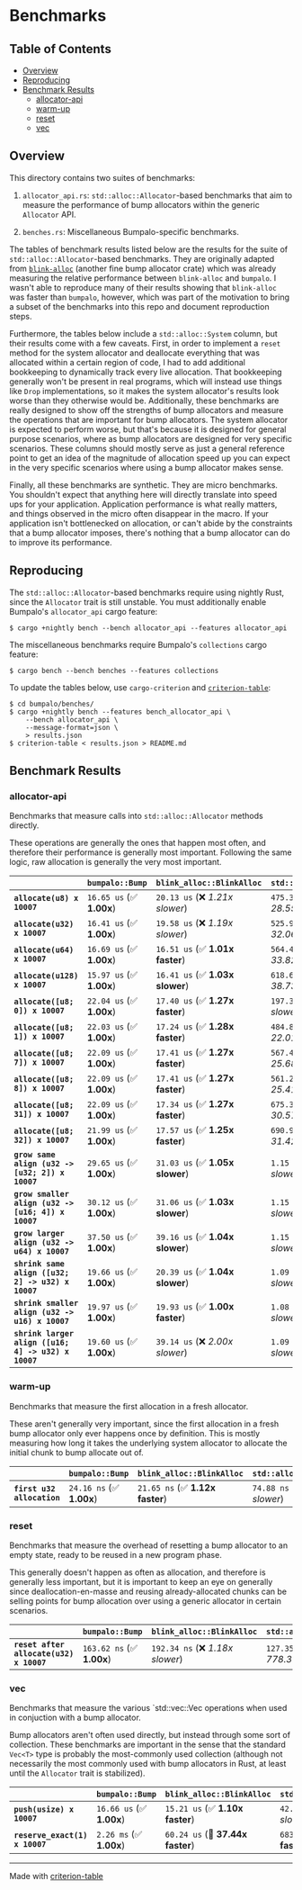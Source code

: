 # Benchmarks

## Table of Contents

- [Overview](#overview)
- [Reproducing](#reproducing)
- [Benchmark Results](#benchmark-results)
    - [allocator-api](#allocator-api)
    - [warm-up](#warm-up)
    - [reset](#reset)
    - [vec](#vec)

## Overview

This directory contains two suites of benchmarks:

1. `allocator_api.rs`: `std::alloc::Allocator`-based benchmarks that aim to
   measure the performance of bump allocators within the generic `Allocator`
   API.

2. `benches.rs`: Miscellaneous Bumpalo-specific benchmarks.

The tables of benchmark results listed below are the results for the suite of
`std::alloc::Allocator`-based benchmarks. They are originally adapted from
[`blink-alloc`] (another fine bump allocator crate) which was already measuring
the relative performance between `blink-alloc` and `bumpalo`. I wasn't able to
reproduce many of their results showing that `blink-alloc` was faster than
`bumpalo`, however, which was part of the motivation to bring a subset of the
benchmarks into this repo and document reproduction steps.

Furthermore, the tables below include a `std::alloc::System` column, but their
results come with a few caveats. First, in order to implement a `reset` method
for the system allocator and deallocate everything that was allocated within a
certain region of code, I had to add additional bookkeeping to dynamically track
every live allocation. That bookkeeping generally won't be present in real
programs, which will instead use things like `Drop` implementations, so it makes
the system allocator's results look worse than they otherwise would
be. Additionally, these benchmarks are really designed to show off the strengths
of bump allocators and measure the operations that are important for bump
allocators. The system allocator is expected to perform worse, but that's
because it is designed for general purpose scenarios, where as bump allocators
are designed for very specific scenarios. These columns should mostly serve as
just a general reference point to get an idea of the magnitude of allocation
speed up you can expect in the very specific scenarios where using a bump
allocator makes sense.

Finally, all these benchmarks are synthetic. They are micro benchmarks. You
shouldn't expect that anything here will directly translate into speed ups for
your application. Application performance is what really matters, and things
observed in the micro often disappear in the macro. If your application isn't
bottlenecked on allocation, or can't abide by the constraints that a bump
allocator imposes, there's nothing that a bump allocator can do to improve its
performance.

[`blink-alloc`]: https://github.com/zakarumych/blink-alloc/blob/845b2db273371260eef2e9858386f6c6aa180e98/BENCHMARKS.md

## Reproducing

The `std::alloc::Allocator`-based benchmarks require using nightly Rust, since
the `Allocator` trait is still unstable. You must additionally enable Bumpalo's
`allocator_api` cargo feature:

```
$ cargo +nightly bench --bench allocator_api --features allocator_api
```

The miscellaneous benchmarks require Bumpalo's `collections` cargo feature:

```
$ cargo bench --bench benches --features collections
```

To update the tables below, use `cargo-criterion` and [`criterion-table`]:

```
$ cd bumpalo/benches/
$ cargo +nightly bench --features bench_allocator_api \
    --bench allocator_api \
    --message-format=json \
    > results.json
$ criterion-table < results.json > README.md
```

[`cargo-criterion`]: https://github.com/bheisler/cargo-criterion
[`criterion-table`]: https://github.com/nu11ptr/criterion-table

## Benchmark Results

### allocator-api

Benchmarks that measure calls into `std::alloc::Allocator` methods directly.

These operations are generally the ones that happen most often, and therefore
their performance is generally most important. Following the same logic, raw
allocation is generally the very most important.

|                                                     | `bumpalo::Bump`          | `blink_alloc::BlinkAlloc`          | `std::alloc::System`               |
|:----------------------------------------------------|:-------------------------|:-----------------------------------|:---------------------------------- |
| **`allocate(u8) x 10007`**                          | `16.65 us` (✅ **1.00x**) | `20.13 us` (❌ *1.21x slower*)      | `475.36 us` (❌ *28.55x slower*)    |
| **`allocate(u32) x 10007`**                         | `16.41 us` (✅ **1.00x**) | `19.58 us` (❌ *1.19x slower*)      | `525.99 us` (❌ *32.06x slower*)    |
| **`allocate(u64) x 10007`**                         | `16.69 us` (✅ **1.00x**) | `16.51 us` (✅ **1.01x faster**)    | `564.42 us` (❌ *33.82x slower*)    |
| **`allocate(u128) x 10007`**                        | `15.97 us` (✅ **1.00x**) | `16.41 us` (✅ **1.03x slower**)    | `618.64 us` (❌ *38.73x slower*)    |
| **`allocate([u8; 0]) x 10007`**                     | `22.04 us` (✅ **1.00x**) | `17.40 us` (✅ **1.27x faster**)    | `197.37 us` (❌ *8.96x slower*)     |
| **`allocate([u8; 1]) x 10007`**                     | `22.03 us` (✅ **1.00x**) | `17.24 us` (✅ **1.28x faster**)    | `484.81 us` (❌ *22.01x slower*)    |
| **`allocate([u8; 7]) x 10007`**                     | `22.09 us` (✅ **1.00x**) | `17.41 us` (✅ **1.27x faster**)    | `567.44 us` (❌ *25.68x slower*)    |
| **`allocate([u8; 8]) x 10007`**                     | `22.09 us` (✅ **1.00x**) | `17.41 us` (✅ **1.27x faster**)    | `561.20 us` (❌ *25.41x slower*)    |
| **`allocate([u8; 31]) x 10007`**                    | `22.09 us` (✅ **1.00x**) | `17.34 us` (✅ **1.27x faster**)    | `675.39 us` (❌ *30.57x slower*)    |
| **`allocate([u8; 32]) x 10007`**                    | `21.99 us` (✅ **1.00x**) | `17.57 us` (✅ **1.25x faster**)    | `690.94 us` (❌ *31.42x slower*)    |
| **`grow same align (u32 -> [u32; 2]) x 10007`**     | `29.65 us` (✅ **1.00x**) | `31.03 us` (✅ **1.05x slower**)    | `1.15 ms` (❌ *38.75x slower*)      |
| **`grow smaller align (u32 -> [u16; 4]) x 10007`**  | `30.12 us` (✅ **1.00x**) | `31.06 us` (✅ **1.03x slower**)    | `1.15 ms` (❌ *38.07x slower*)      |
| **`grow larger align (u32 -> u64) x 10007`**        | `37.50 us` (✅ **1.00x**) | `39.16 us` (✅ **1.04x slower**)    | `1.15 ms` (❌ *30.79x slower*)      |
| **`shrink same align ([u32; 2] -> u32) x 10007`**   | `19.66 us` (✅ **1.00x**) | `20.39 us` (✅ **1.04x slower**)    | `1.09 ms` (❌ *55.61x slower*)      |
| **`shrink smaller align (u32 -> u16) x 10007`**     | `19.97 us` (✅ **1.00x**) | `19.93 us` (✅ **1.00x faster**)    | `1.08 ms` (❌ *54.32x slower*)      |
| **`shrink larger align ([u16; 4] -> u32) x 10007`** | `19.60 us` (✅ **1.00x**) | `39.14 us` (❌ *2.00x slower*)      | `1.09 ms` (❌ *55.76x slower*)      |

### warm-up

Benchmarks that measure the first allocation in a fresh allocator.

These aren't generally very important, since the first allocation in a fresh
bump allocator only ever happens once by definition. This is mostly measuring
how long it takes the underlying system allocator to allocate the initial chunk
to bump allocate out of.

|                            | `bumpalo::Bump`          | `blink_alloc::BlinkAlloc`          | `std::alloc::System`             |
|:---------------------------|:-------------------------|:-----------------------------------|:-------------------------------- |
| **`first u32 allocation`** | `24.16 ns` (✅ **1.00x**) | `21.65 ns` (✅ **1.12x faster**)    | `74.88 ns` (❌ *3.10x slower*)    |

### reset

Benchmarks that measure the overhead of resetting a bump allocator to an empty
state, ready to be reused in a new program phase.

This generally doesn't happen as often as allocation, and therefore is generally
less important, but it is important to keep an eye on generally since
deallocation-en-masse and reusing already-allocated chunks can be selling points
for bump allocation over using a generic allocator in certain scenarios.

|                                         | `bumpalo::Bump`           | `blink_alloc::BlinkAlloc`          | `std::alloc::System`                |
|:----------------------------------------|:--------------------------|:-----------------------------------|:----------------------------------- |
| **`reset after allocate(u32) x 10007`** | `163.62 ns` (✅ **1.00x**) | `192.34 ns` (❌ *1.18x slower*)     | `127.35 us` (❌ *778.30x slower*)    |

### vec

Benchmarks that measure the various `std::vec::Vec<T> operations when used in
conjuction with a bump allocator.

Bump allocators aren't often used directly, but instead through some sort of
collection. These benchmarks are important in the sense that the standard
`Vec<T>` type is probably the most-commonly used collection (although not
necessarily the most commonly used with bump allocators in Rust, at least until
the `Allocator` trait is stabilized).

|                                | `bumpalo::Bump`          | `blink_alloc::BlinkAlloc`          | `std::alloc::System`              |
|:-------------------------------|:-------------------------|:-----------------------------------|:--------------------------------- |
| **`push(usize) x 10007`**      | `16.66 us` (✅ **1.00x**) | `15.21 us` (✅ **1.10x faster**)    | `42.36 us` (❌ *2.54x slower*)     |
| **`reserve_exact(1) x 10007`** | `2.26 ms` (✅ **1.00x**)  | `60.24 us` (🚀 **37.44x faster**)   | `683.34 us` (🚀 **3.30x faster**)  |

---
Made with [criterion-table](https://github.com/nu11ptr/criterion-table)
